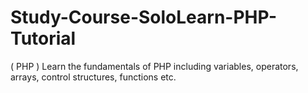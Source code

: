 # Study-Course-SoloLearn-PHP-Tutorial
( PHP ) Learn the fundamentals of PHP including variables, operators, arrays, control structures, functions etc.
